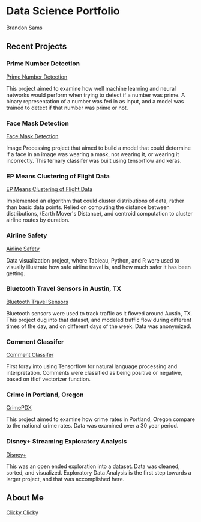 # Data Science Portfolio

Brandon Sams

## Recent Projects

### Prime Number Detection

[Prime Number Detection](https://brandonsams.github.io/PrimeDetection-ML)

This project aimed to examine how well machine learning and neural networks would perform when trying to detect if a number was prime. A binary representation of a number was fed in as input, and a model was trained to detect if that number was prime or not.

### Face Mask Detection

[Face Mask Detection](https://brandonsams.github.io/FaceMaskDetection-ML)

Image Processing project that aimed to build a model that could determine if a face in an image was wearing a mask, not wearing it, or wearing it incorrectly. This ternary classifer was built using tensorflow and keras.

### EP Means Clustering of Flight Data

[EP Means Clustering of Flight Data](https://brandonsams.github.io/EPMeans-Flights)

Implemented an algorithm that could cluster distributions of data, rather than basic data points. Relied on computing the distance between distributions, (Earth Mover's Distance), and centroid computation to cluster airline routes by duration. 

### Airline Safety

[Airline Safety](https://github.com/Brandonsams/AirlineSafety)

Data visualization project, where Tableau, Python, and R were used to visually illustrate how safe airline travel is, and how much safer it has been getting.

### Bluetooth Travel Sensors in Austin, TX

[Bluetooth Travel Sensors](https://github.com/Brandonsams/BluetoothTravelSensorsAustin)

Bluetooth sensors were used to track traffic as it flowed around Austin, TX. This project dug into that dataset, and modeled traffic flow during different times of the day, and on different days of the week. Data was anonymized.

### Comment Classifer

[Comment Classifer](https://github.com/Brandonsams/CommentClassifier)

First foray into using Tensorflow for natural language processing and interpretation. Comments were classified as being positive or negative, based on tfidf vectorizer function.

### Crime in Portland, Oregon

[CrimePDX](https://github.com/Brandonsams/CrimePDXvsUS)

This project aimed to examine how crime rates in Portland, Oregon compare to the national crime rates. Data was examined over a 30 year period.

### Disney+ Streaming Exploratory Analysis

[Disney+](https://github.com/Brandonsams/DisneyPlusStreamingEDA)

This was an open ended exploration into a dataset. Data was cleaned, sorted, and visualized. Exploratory Data Analysis is the first step towards a larger project, and that was accomplished here.

## About Me

[Clicky Clicky](https://brandonsams.github.io/about)

